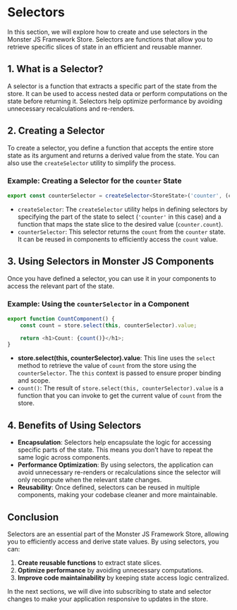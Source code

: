 # Selectors

In this section, we will explore how to create and use selectors in the Monster JS Framework Store. Selectors are functions that allow you to retrieve specific slices of state in an efficient and reusable manner.

## 1. What is a Selector?

A selector is a function that extracts a specific part of the state from the store. It can be used to access nested data or perform computations on the state before returning it. Selectors help optimize performance by avoiding unnecessary recalculations and re-renders.

## 2. Creating a Selector

To create a selector, you define a function that accepts the entire store state as its argument and returns a derived value from the state. You can also use the `createSelector` utility to simplify the process.

### Example: Creating a Selector for the `counter` State

```ts
export const counterSelector = createSelector<StoreState>('counter', (counter) => counter.count);
```

* `createSelector`: The `createSelector` utility helps in defining selectors by specifying the part of the state to select (`'counter'` in this case) and a function that maps the state slice to the desired value (`counter.count`).
* `counterSelector`: This selector returns the `count` from the `counter` state. It can be reused in components to efficiently access the `count` value.

## 3. Using Selectors in Monster JS Components

Once you have defined a selector, you can use it in your components to access the relevant part of the state.

### Example: Using the `counterSelector` in a Component

```ts
export function CountComponent() {
    const count = store.select(this, counterSelector).value;

    return <h1>Count: {count()}</h1>;
}
```

* **store.select(this, counterSelector).value**: This line uses the `select` method to retrieve the value of `count` from the store using the `counterSelector`. The `this` context is passed to ensure proper binding and scope.
* `count()`: The result of `store.select(this, counterSelector).value` is a function that you can invoke to get the current value of `count` from the store.

## 4. Benefits of Using Selectors

* **Encapsulation**: Selectors help encapsulate the logic for accessing specific parts of the state. This means you don’t have to repeat the same logic across components.
* **Performance Optimization**: By using selectors, the application can avoid unnecessary re-renders or recalculations since the selector will only recompute when the relevant state changes.
* **Reusability**: Once defined, selectors can be reused in multiple components, making your codebase cleaner and more maintainable.

## Conclusion

Selectors are an essential part of the Monster JS Framework Store, allowing you to efficiently access and derive state values. By using selectors, you can:
1. **Create reusable functions** to extract state slices.
2. **Optimize performance** by avoiding unnecessary computations.
3. **Improve code maintainability** by keeping state access logic centralized.

In the next sections, we will dive into subscribing to state and selector changes to make your application responsive to updates in the store.
